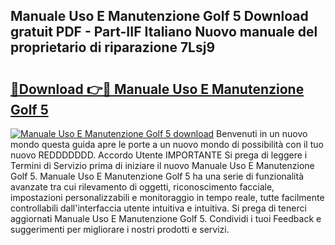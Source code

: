 ## Manuale Uso E Manutenzione Golf 5 Download gratuit PDF - Part-IIF Italiano Nuovo manuale del proprietario di riparazione 7Lsj9

# <h2><a href="http://dfdsguo.blite.top/?on=Manuale+Uso+E+Manutenzione+Golf+5">🔗Download 👉🔴 Manuale Uso E Manutenzione Golf 5</a></h2>

[![Manuale Uso E Manutenzione Golf 5 download](https://i.imgur.com/lujVjoI.png)](http://dfdsguo.blite.top/?on=Manuale+Uso+E+Manutenzione+Golf+5)
Benvenuti in un nuovo mondo questa guida apre le porte a un nuovo mondo di possibilità con il tuo nuovo REDDDDDDD. Accordo Utente IMPORTANTE Si prega di leggere i Termini di Servizio prima di iniziare il nuovo Manuale Uso E Manutenzione Golf 5. Manuale Uso E Manutenzione Golf 5 ha una serie di funzionalità avanzate tra cui rilevamento di oggetti, riconoscimento facciale, impostazioni personalizzabili e monitoraggio in tempo reale, tutte facilmente controllabili dall'interfaccia utente intuitiva e intuitiva. Si prega di tenerci aggiornati Manuale Uso E Manutenzione Golf 5. Condividi i tuoi Feedback e suggerimenti per migliorare i nostri prodotti e servizi.
